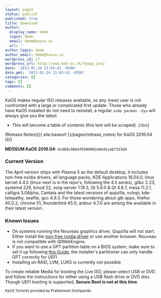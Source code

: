 ```yaml
---
layout: page2
status: publish
published: true
title: Download
author:
  display_name: demm
  login: demm
  email: demm@kaosx.us
  url: ''
author_login: demm
author_email: demm@kaosx.us
wordpress_id: 27
wordpress_url: http://www.kde-os.tk/?page_id=2
date: '2013-01-24 21:03:41 -0500'
date_gmt: '2013-01-24 21:03:41 -0500'
categories: []
tags: []
comments: []
---
```

KaOS makes regular ISO releases available, so any (new) user is not confronted with a large or complicated first update. Those who already have KaOS installed do not need to reinstall, a regular `sudo pacman -Syu` will always give you the latest.

* This will become a table of contents (this text will be scraped).
{:toc}

[Release Notes]({{ site.baseurl }}/pages/release_notes) for KaOS 2016.04 ISO

**MD5SUM KaOS 2016.04:**  `4cd68c9664f8309002dde91cebf333d4`

### Current Version <a id="Current_Version"></a>
The April version ships with Plasma 5 as the default desktop, it includes non-free nvidia drivers, all language packs, KDE Applications 16.04.0, linux kernel 4.4.5 (linux-next is in the repo's, following the 4.5 series), glibc 2.23, systemd 229, kmod 22, xorg-server 1.18.3, Qt 5.6.0 &amp; Qt 4.8.7, mesa 11.2.1, calligra 3.0Alpha, Cantata and the latest versions of qupzilla, octopi, kde-telepathy, seafile, gcc 4.9.3.
For those wondering about gtk apps, firefox 45.0.2, chrome 51, thunderbird 45.0, ardour 4.7.0 are among the available in their latest version.

### Known Issues <a id="Known_Issues"></a>

* On systems running the Nouveau graphics driver, Qupzilla will not start.  Either install the <a class="fancybox-iframe" href="{{ site.baseurl }}/docs/nvidia/" title="non-free nvidia">non-free nvidia driver</a> or use another browser.  Nouveau is not compatible with QtWebEngine.
* If you want to use a GPT partition table on a BIOS system, make sure to set it up following <a title="GPT on BIOS" href="{{ site.baseurl }}/docs/bios_gpt/">this Guide</a>, the installer's partitioner can only handle GPT correctly for UEFI
* Installing on RAID, LVM, LUKS is currently not possible

To create reliable Media for booting the Live ISO, please select USB or DVD and follow the instructions for either using a USB flash drive or DVD disc.
Though UEFI booting is supported, **Secure Boot is not at this time**.
<p><small>KaOS Torrents provided by Prathamesh Deshpande.</small></p>
